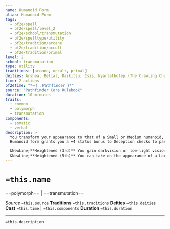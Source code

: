 ```yaml
---
name: Humanoid Form
alias: Humanoid Form
tags:
  - pf2e/spell
  - pf2e/spell/level_2
  - pf2e/school/transmutation
  - pf2e/spelltype/utility
  - pf2e/tradition/arcane
  - pf2e/tradition/occult
  - pf2e/tradition/primal
level: 2
school: transmutation
type: utility
traditions: [arcane, occult, primal]
deities: Arshea, Belial, Daikitsu, Isis, Nyarlathotep (The Crawling Chaos)
time: 2 actions
pf2etime: "*⬺{ .Pathfinder }*"
source: "Pathfinder Core Rulebook"
duration: 10 minutes
traits:
  - common
  - polymorph
  - transmutation
components:
  - somatic
  - verbal
description: >
  You transform your appearance to that of a Small or Medium humanoid, such as a dwarf, elf, goblin, halfling, human, orc, or lizardfolk. You gain the humanoid trait in addition to your other traits while in this form, as well as any trait related to the creature's kind (such as goblin or human). If this transformation reduces your size, it reduces your reach accordingly (as the shrink spell). This transformation doesn't change your statistics in any way, and you don't gain any special abilities of the humanoid form you assume. You can still wear and use your gear, which changes size (if necessary) to match your new form. If items leave your person, they return to their usual size.
  Humanoid form grants you a +4 status bonus to Deception checks to pass as a generic member of the chosen ancestry, and you add your level even if you're untrained, but you can't make yourself look like a specific person. If you want to Impersonate an individual, you still need to create a disguise, though the GM won't factor in the difference in ancestry when determining the DC of your Deception check. You can Dismiss this spell.

  &NewLine;**Heightened (3rd)** You gain darkvision or low-light vision if the form you assume has that ability.
  &NewLine;**Heightened (5th)** You can take on the appearance of a Large humanoid. If this increases your size, you gain the effects of the enlarge spell.
---
```

# `=this.name`
==polymorph== | ==transmutation==

*Source* `=this.source`
**Traditions** `=this.traditions`
**Deities** `=this.deities`
**Cast** `=this.time` | `=this.components`
**Duration** `=this.duration`

***
`=this.description`